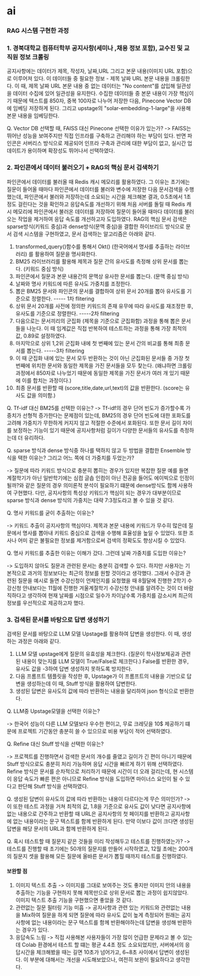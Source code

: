 # ai

### RAG 시스템 구현한 과정

### 1. 경북대학교 컴퓨터학부 공지사항(세미나 ,채용 정보 포함), 교수진 및 교직원 정보 크롤링

 공지사항에는 데이터가 제목, 작성자, 날짜,URL 그리고 본문 내용(이미지 URL 포함)으로 이루어져 있다. 이 데이터들 중 필요한 정보 - 제목 날짜 URL 본문 내용을 크롤링한다. 이 때, 제목 날짜 URL 본문 내용 중 없는 데이터는 "No content"를 삽입해 일관성을 데이터 수집에 있어 일관성을 유지한다.
수집한 데이터들 중 본문 내용이 가장 핵심이기 때문에 텍스트를 850자, 중복 100자로 나누어 저장한 다음, Pinecone Vector DB에 임베딩 저장하게 된다. 그리고 upstage의 "solar-embedding-1-large"을 사용해 본문 내용을 임베딩한다.

Q. Vector DB 선택할 때, FAISS 대신 Pinecone 선택한 이유가 있는가?
-> FAISS는 뛰어난 성능을 보여주지만 직접 인프라를 구축하고 관리해야 하는 부담이 있다. 반면 파인콘은 서버리스 방식으로 제공되어 인프라 구축과 관리에 대한 부담이 없고, 실시간 업데이트가 용이하며 확장성도 뛰어나서 선택하였다. 

### 2. 파인콘에서 데이터 불러오기 + RAG의 핵심 문서 검색하기

  파인콘에서 데이터를 불러올 때 Redis 캐시 메모리를 활용하였다. 그 이유는 초기에는 질문이 들어올 때마다 파인콘에서 데이터를 불러와 변수에 저장한 다음 문서검색을 수행했는데, 파인콘에서 불러와 저장하는데 소요되는 시간을 체크해본 결과, 0.5초에서 1초정도 걸린다는 것을 확인하고 
 응답속도를 개선하기 위해 처음 서버를 돌릴 때 Redis 캐시 메모리에 파인콘에서 불러온 데이터를 저장하여 질문이 들어올 때마다 데이터를 불러오는 작업을 제거하여 응답 속도를 개선하고자 도입하였다.
 RAG의 핵심 문서 검색은 sparse방식(키워드 중심)과 dense방식(문맥 중심)을 결합한 하이브리드 방식으로 문서 검색 시스템을 구현하였고, 문서 검색하는 알고리즘은 아래와 같다.
 1) transformed_query()함수를 통해서 Okt() (한국어에서 명사를 추출하는 라이브러리) 를 활용하여 질문을 명사화한다.
 2) BM25 라이브러리를 활용해 제목과 질문 간의 유사도를 측정해 상위 문서를 뽑는다. (키워드 중심 방식)
 3) 파인콘에서 질문과 본문 내용간의 문맥상 유사한 문서를 뽑는다. (문맥 중심 방식)
 4) 날짜와 명사 키워드에 따른 유사도 가중치를 조정한다.
 5) 뽑은 BM25 문서와 파인콘의 문서를 결합하여 상위 문서 20개를 뽑아 유사도를 기준으로 정렬한다. ----- 1차 flitering
 6) 상위 문서 20개를 사전에 정의한 키워드의 존재 유무에 따라 유사도를 재조정한 후, 유사도를 기준으로 정렬한다. -----2차 filtering
 7) 다음으로는 문서끼리의 군집화 (제목을 기준으로 군집화함) 과정을 통해 뽑은 문서들을 나눈다. 이 때 임계값은 직접 반복하여 테스트하는 과정을 통해 가장 최적의 값, 0.89로 설정하였다.
 8) 마지막으로 상위 1,2위 군집화 내에 첫 번째에 있는 문서 간의 비교를 통해 최종 문서를 뽑는다. -----3차 filtering
 9) 이 때 군집화 내에 있는 문서 모두 반환하는 것이 아닌 군집화된 문서들 중 가장 첫 번째에 위치한 문서와 동일한 제목을 가진 문서들을 모두 찾는다. (왜냐하면 크롤링 과정에서 850자로 나누었기 때문에 동일한 제목을 가진 문서가 여러 개 있기 때문에 이를 합치는 과정이다.)
 10) 최종 문서를 반환할 때 (score,title,date,url,text)의 값을 반환한다. (score는 유사도 값을 의미함.)


 Q. Tf-idf 대신 BM25를 선택한 이유는?
-> Tf-idf의 경우 단어 빈도가 증가할수록 가중치가 선형적 증가한다는 문제점이 있는데, BM25의 경우 단어 빈도에 대한 포화도를 고려해 가중치가 무한하게 커지지 않고 적절한 수준에서 포화된다. 또한 문서 길이 차이를 보정하는 기능이 있기 때문에 공지사항처럼 길이가 다양한 문서들의 유사도를 측정하는데 더 유리하다.

Q. sparse 방식과 dense 방식중 하나를 택하지 않고 두 방법을 결합한 Ensemble 방식을 택한 이유는?
그리고 어느 쪽에 더 가중치를 두었는가?

-> 질문에 따라 키워드 방식으로 충분히 뽑히는 경우가 있지만 복잡한 질문 예를 들면 계절학기가 아닌 일반학기에는 심컴 글솝 인컴이 아닌 전공을 들어도 에이빅으로 인정이 될까?와 같은 질문의 경우 의미론적 분석이 필요하기 떄문에 dense방식도 함께 사용하여 구현했다. 다만, 공지사항의 특성상 키워드가 핵심이 되는 경우가 대부분이므로 sparse 방식과 dense 방식의 가중치는 대략 7:3정도라고 볼 수 있을 것 같다.

Q. 명사 키워드를 굳이 추출하는 이유는?

-> 키워드 추출이 공지사항의 핵심이다. 제목과 본문 내용에 키워드가 무수히 많은데 질문에서 명사를 뽑아내 키워드 중심으로 검색을 수행해 효율성을 높일 수 있었다. 또한 조사나 어미 같은 불필요한 정보를 제거함으로써 검색의 정확도도 향상시킬 수 있었다.

Q. 명사 키워드를 추출한 이유는 이해가 갔다. 그런데 날짜 가중치를 도입한 이유는?

-> 도입하지 않아도 질문과 관련된 문서는 충분히 검색할 수 있다. 하지만 사용자는 기본적으로 과거의 정보보다는 최근의 정보를 원할 것이라고 생각했다. 그래서 수강과 관련된 질문을 예시로 들면 수강신청이 언제인지를 요청했을 때 8월달에 진행한 2학기 수강신청 안내보다는 11월에 진행한 겨울계절학기 수강신청 안내를 알려주는 것이 더 바람직하다고 생각하여 현재 날짜를 시점으로 일수가 차이날수록 가중치를 감소시켜 최근의 정보를 우선적으로 제공하고자 했다.

### 3. 검색된 문서를 바탕으로 답변 생성하기

 검색된 문서를 바탕으로 LLM 모델 Upstage를 활용하여 답변을 생성한다. 이 때, 생성하는 과정은 아래와 같다.
 1) LLM 모델 upstage에게 질문의 유효성을 체크한다. (질문이 학사정보제공과 관련된 내용이 맞는지를 LLM 모델이 True/False로 체크한다.) False를 반환한 경우, 유사도 값을 -3하여 답변 생성하지 못하도록 방지한다.
 2) 다음 프롬프트 템플릿을 작성한 후, Upstage가 이 프롬프트의 내용을 기반으로 답변을 생성하는데 이 때, Stuff 방식을 활용하여 답변한다.
 3) 생성된 답변은 유사도의 값에 따라 반환하는 내용을 달리하여 json 형식으로 반환한다.

Q. LLM중 Upstage모델을 선택한 이유는?

-> 한국어 성능이 다른 LLM 모델보다 우수한 편이고, 무료 크레딧을 10$ 제공하기 떄문에 프로젝트 기간동안 충분히 쓸 수 있으므로 비용 부담이 적어 선택하였다.

Q. Refine 대신 Stuff 방식을 선택한 이유는?

-> 프로젝트를 진행하면서 검색한 문서의 개수를 줄였고 길이가 긴 편이 아니기 때문에 Stuff 방식으로도 충분히 처리 가능하며 응답 시간을 빠르게 하기 위해 선택하였다.  Refine 방식은 문서를 순차적으로 처리하기 때문에 시간이 더 오래 걸리는데, 현 시스템이 응답 속도가 빠른 편은 아니므로  Refine 방식을 도입하면 마이너스 요인이 될 수 있다고 판단해 Stuff 방식을 선택하였다.

Q. 생성된 답변이 유사도의 값에 따라 반환하는 내용이 다르다는게 무슨 의미인가? 
-> 이 또한 테스트 과정을 거쳐 최적의 값, 1.8을 기준으로 유사도 값이 낮다면 공지사항에 없는 내용으로 간주하고 반환할 때 URL은 공지사항의 첫 페이지를 반환하고 공지사항에 없는 내용이라는 문구 텍스트를 함께 반환하게 된다.
만약 이보다 값이 크다면 생성된 답변을 해당 문서의 URL과 함께 반환하게 된다.

Q. 혹시 테스트할 때 질문지 같은 것들을 미리 작성해두고 테스트를 진행하였는가?
-> 테스트를 진행할 때 초기에는 50개의 질문지를 만들어 시작하였고, 12월 초에는 200개의 질문지 셋을 활용해 모든 질문에 올바른 문서가 뽑힐 때까지 테스트를 진행하였다.

#### 보완할 점

1. 이미지 텍스트 추출
-> 이미지를 그대로 보여주는 것도 좋지만 이미지 안의 내용을 추출하는 기능을 구현하지 못해 제목만으로 상위 문서로 뽑는 과정이 쉽지않았다. 이미지 텍스트 추출 기능을 구현했으면 좋았을 것 같다.
2. 관련없는 질문 필터링 기능 미흡
-> 공지사항과 관련 있는 키워드와 관련없는 내용을 Mix하여 질문을 하게 되면 질문에 따라 유사도 값이 높게 측정되어 원래는 공지사항에 없는 내용이라는 문구 텍스트를 함께 반환해야하는데 답변을 생성해 반환하는 경우가 있다.
3. 응답속도 느림
-> 직접 사용해본 사용자들이 가장 많이 언급한 문제라고 볼 수 있는데 Colab 환경에서 테스트 할 떄는 평균 4.4초 정도 소요되었지만, 서버에서의 응답시간을 체크해봤을 때는 길면 10초가 넘어가고, 6~8초 사이에서 답변이 생성된다.
이 부분에 대해서는 개선을 시도해보았으나, 여전히 보완이 필요하다고 생각한다.
